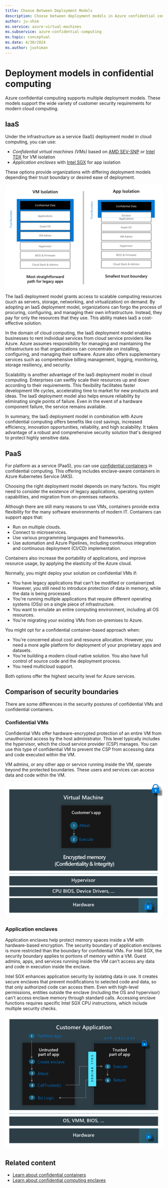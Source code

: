 ```yaml
---
title: Choose Between Deployment Models
description: Choose between deployment models in Azure confidential computing.
author: ju-shim
ms.service: azure-virtual-machines
ms.subservice: azure-confidential-computing
ms.topic: conceptual
ms.date: 4/30/2024
ms.author: jushiman
---
```


# Deployment models in confidential computing

Azure confidential computing supports multiple deployment models. These models support the wide variety of customer security requirements for modern cloud computing.

## IaaS

Under the infrastructure as a service (IaaS) deployment model in cloud computing, you can use:

- *Confidential virtual machines (VMs)* based on [AMD SEV-SNP](confidential-vm-overview.md) or [Intel TDX](tdx-confidential-vm-overview.md) for VM isolation
- *Application enclaves* with [Intel SGX](confidential-computing-enclaves.md) for app isolation

These options provide organizations with differing deployment models depending their trust boundary or desired ease of deployment.

![Diagram that shows the customer trust boundary of confidential computing technologies.](./media/confidential-computing-deployment-models/cloud-trust-boundary.png)

The IaaS deployment model grants access to scalable computing resources (such as servers, storage, networking, and virtualization) on demand. By adopting an IaaS deployment model, organizations can forgo the process of procuring, configuring, and managing their own infrastructure. Instead, they pay for only the resources that they use. This ability makes IaaS a cost-effective solution.

In the domain of cloud computing, the IaaS deployment model enables businesses to rent individual services from cloud service providers like Azure. Azure assumes responsibility for managing and maintaining the infrastructure so that organizations can concentrate on installing, configuring, and managing their software. Azure also offers supplementary services such as comprehensive billing management, logging, monitoring, storage resiliency, and security.

Scalability is another advantage of the IaaS deployment model in cloud computing. Enterprises can swiftly scale their resources up and down according to their requirements. This flexibility facilitates faster development life cycles, accelerating time to market for new products and ideas. The IaaS deployment model also helps ensure reliability by eliminating single points of failure. Even in the event of a hardware component failure, the service remains available.

In summary, the IaaS deployment model in combination with Azure confidential computing offers benefits like cost savings, increased efficiency, innovation opportunities, reliability, and high scalability. It takes advantage of a robust and comprehensive security solution that's designed to protect highly sensitive data.

## PaaS

For platform as a service (PaaS), you can use [confidential containers](confidential-containers.md) in confidential computing. This offering includes enclave-aware containers in Azure Kubernetes Service (AKS).

Choosing the right deployment model depends on many factors. You might need to consider the existence of legacy applications, operating system capabilities, and migration from on-premises networks.

Although there are still many reasons to use VMs, containers provide extra flexibility for the many software environments of modern IT. Containers can support apps that:

- Run on multiple clouds.
- Connect to microservices.
- Use various programming languages and frameworks.
- Use automation and Azure Pipelines, including continuous integration and continuous deployment (CI/CD) implementation.

Containers also increase the portability of applications, and improve resource usage, by applying the elasticity of the Azure cloud.

Normally, you might deploy your solution on confidential VMs if:

- You have legacy applications that can't be modified or containerized. However, you still need to introduce protection of data in memory, while the data is being processed.
- You're running multiple applications that require different operating systems (OSs) on a single piece of infrastructure.
- You want to emulate an entire computing environment, including all OS resources.
- You're migrating your existing VMs from on-premises to Azure.

You might opt for a confidential container-based approach when:

- You're concerned about cost and resource allocation. However, you need a more agile platform for deployment of your proprietary apps and datasets.
- You're building a modern cloud-native solution. You also have full control of source code and the deployment process.
- You need multicloud support.

Both options offer the highest security level for Azure services.

## Comparison of security boundaries

There are some differences in the security postures of confidential VMs and confidential containers.

### Confidential VMs

Confidential VMs offer hardware-encrypted protection of an entire VM from unauthorized access by the host administrator. This level typically includes the hypervisor, which the cloud service provider (CSP) manages. You can use this type of confidential VM to prevent the CSP from accessing data and code executed within the VM.

VM admins, or any other app or service running inside the VM, operate beyond the protected boundaries. These users and services can access data and code within the VM.

![Diagram that shows the customer trust boundary of confidential VM technologies.](./media/confidential-computing-deployment-models/cvm-architecture.png)

### Application enclaves

Application enclaves help protect memory spaces inside a VM with hardware-based encryption. The security boundary of application enclaves is more restricted than the boundary for confidential VMs. For Intel SGX, the security boundary applies to portions of memory within a VM. Guest admins, apps, and services running inside the VM can't access any data and code in execution inside the enclave.

Intel SGX enhances application security by isolating data in use. It creates secure enclaves that prevent modifications to selected code and data, so that only authorized code can access them. Even with high-level permissions, entities outside the enclave (including the OS and hypervisor) can't access enclave memory through standard calls. Accessing enclave functions requires specific Intel SGX CPU instructions, which include multiple security checks.

![Diagram that shows the customer trust boundary of app enclave technologies.](./media/confidential-computing-deployment-models/enclaves-architecture.png)

## Related content

- [Learn about confidential containers](confidential-containers.md)
- [Learn about confidential computing enclaves](confidential-computing-enclaves.md)
